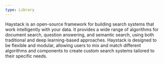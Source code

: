 ```yaml
---
type: Library
---
```


Haystack is an open-source framework for building search systems that work intelligently with your data. It provides a wide range of algorithms for document search, question answering, and semantic search, using both traditional and deep learning-based approaches. Haystack is designed to be flexible and modular, allowing users to mix and match different algorithms and components to create custom search systems tailored to their specific needs.